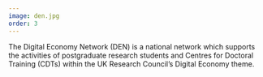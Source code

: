 ```yaml
---
image: den.jpg
order: 3
---
```

The Digital Economy Network (DEN) is a national network which supports the activities of postgraduate research students and Centres for Doctoral Training (CDTs) within the UK Research Council’s Digital Economy theme.